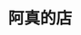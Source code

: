 ---
title: "阿真的店"
description: "阿真的店"
layout: shop
keywords:
  - 美食競賽
  - 台灣美食
  - 美食精選
datePublished: "2025-06-30"
dateModified: "2025-07-05"
city: "新北市"
district: "平溪區"
address: "新北市平溪區靜安路二段402號"
phone: "0932236785"
geo: "25.024333758613057, 121.73883472348255"
google_map: "https://maps.app.goo.gl/caDd2F9jHdYa4BAQA"
footinder: "https://footinder.com.tw/%E6%96%B0%E5%8C%97%E5%B8%82%E5%B9%B3%E6%BA%AA%E5%8D%80/109591/"
official: "https://www.facebook.com/AZhenDeDian/"
award:
  - name: "500盤"
    year: "2024"
    entries:
      - dishes:
          - "白斬雞"

---
